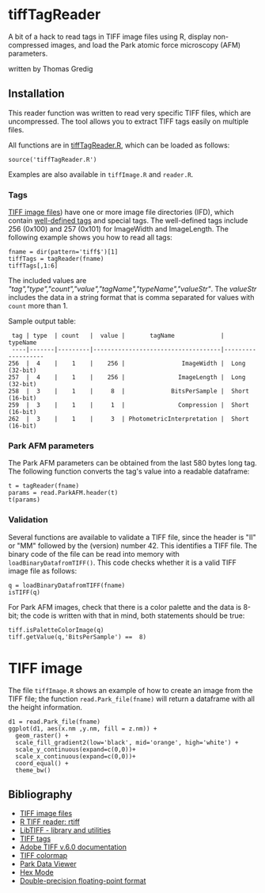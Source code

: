 # tiffTagReader

A bit of a hack to read tags in TIFF image files using R, display non-compressed images, and load the Park atomic force microscopy (AFM) parameters. 

written by Thomas Gredig

## Installation

This reader function was written to read very specific TIFF files, which are uncompressed. The tool allows you to extract TIFF tags easily on multiple files.

All functions are in [tiffTagReader.R](tiffTagReader.R), which can be loaded as follows:

```{r}
source('tiffTagReader.R')
```

Examples are also available in `tiffImage.R` and `reader.R`.


### Tags

[TIFF image files](https://en.wikipedia.org/wiki/TIFF)) have one or more image file directories (IFD), which contain [well-defined tags](https://www.loc.gov/preservation/digital/formats/content/tiff_tags.shtml) and special tags. The well-defined tags include 256 (0x100) and 257 (0x101) for ImageWidth and ImageLength. The following example shows you how to read all tags:

```{r}
fname = dir(pattern='tiff$')[1]
tiffTags = tagReader(fname)
tiffTags[,1:6]
```

The included values are *"tag","type","count","value","tagName","typeName","valueStr"*. The *valueStr* includes the data in a string format that is comma separated for values with `count` more than 1.

Sample output table:

     tag | type  | count   |  value |       tagName             |   typeName
     ----|-------|---------|------------------------------------|-------------------
    256  |  4    |    1    |    256 |                ImageWidth |  Long (32-bit)
    257  |  4    |    1    |    256 |               ImageLength |  Long (32-bit)
    258  |  3    |    1    |     8  |             BitsPerSample |  Short (16-bit)
    259  |  3    |    1    |     1  |               Compression |  Short (16-bit)
    262  |  3    |    1    |     3  | PhotometricInterpretation |  Short (16-bit)



### Park AFM parameters

The Park AFM parameters can be obtained from the last 580 bytes long tag. The following function converts the tag's value into a readable dataframe:

```{r}
t = tagReader(fname)
params = read.ParkAFM.header(t)
t(params)
```


### Validation

Several functions are available to validate a TIFF file, since the header is "II" or "MM" followed by the (version) number 42. This identifies a TIFF file. The binary code of the file can be read into memory with `loadBinaryDatafromTIFF()`. This code checks whether it is a valid TIFF image file as follows:

```{r}
q = loadBinaryDatafromTIFF(fname)
isTIFF(q)
```

For Park AFM images, check that there is a color palette and the data is 8-bit; the code is written with that in mind, both statements should be true:

```{r}
tiff.isPaletteColorImage(q)
tiff.getValue(q,'BitsPerSample') ==  8) 
```

# TIFF image

The file `tiffImage.R` shows an example of how to create an image from the TIFF file; the function `read.Park_file(fname)` will return a dataframe with all the height information.

```{r}
d1 = read.Park_file(fname)
ggplot(d1, aes(x.nm ,y.nm, fill = z.nm)) +
  geom_raster() +
  scale_fill_gradient2(low='black', mid='orange', high='white') +
  scale_y_continuous(expand=c(0,0))+
  scale_x_continuous(expand=c(0,0))+
  coord_equal() +
  theme_bw()
```




## Bibliography

- [TIFF image files](https://en.wikipedia.org/wiki/TIFF)
- [R TIFF reader: rtiff](https://github.com/cran/rtiff)
- [LibTIFF - library and utilities](http://www.libtiff.org/)
- [TIFF tags](https://www.loc.gov/preservation/digital/formats/content/tiff_tags.shtml)
- [Adobe TIFF v.6.0 documentation](https://www.adobe.io/content/dam/udp/en/open/standards/tiff/TIFF6.pdf)
- [TIFF colormap](https://www.awaresystems.be/imaging/tiff/tifftags/colormap.html)
- [Park Data Viewer](https://github.com/mdendzik/Park-AFM-data-viewer/blob/master/AFMimage.m)
- [Hex Mode](https://stat.ethz.ch/R-manual/R-devel/library/base/html/hexmode.html)
- [Double-precision floating-point format](https://en.wikipedia.org/wiki/Double-precision_floating-point_format)


